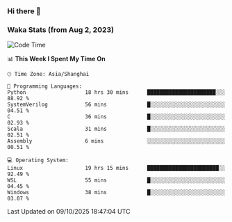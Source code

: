 ### Hi there 👋

### Waka Stats (from Aug 2, 2023)

<!--START_SECTION:waka-->
![Code Time](http://img.shields.io/badge/Code%20Time-1%2C115%20hrs%2036%20mins-blue)

📊 **This Week I Spent My Time On** 

```text
🕑︎ Time Zone: Asia/Shanghai

💬 Programming Languages: 
Python                   18 hrs 30 mins      ██████████████████████░░░   88.92 % 
SystemVerilog            56 mins             █░░░░░░░░░░░░░░░░░░░░░░░░   04.51 % 
C                        36 mins             █░░░░░░░░░░░░░░░░░░░░░░░░   02.93 % 
Scala                    31 mins             █░░░░░░░░░░░░░░░░░░░░░░░░   02.51 % 
Assembly                 6 mins              ░░░░░░░░░░░░░░░░░░░░░░░░░   00.51 % 

💻 Operating System: 
Linux                    19 hrs 15 mins      ███████████████████████░░   92.49 % 
WSL                      55 mins             █░░░░░░░░░░░░░░░░░░░░░░░░   04.45 % 
Windows                  38 mins             █░░░░░░░░░░░░░░░░░░░░░░░░   03.07 % 
```


 Last Updated on 09/10/2025 18:47:04 UTC
<!--END_SECTION:waka-->
